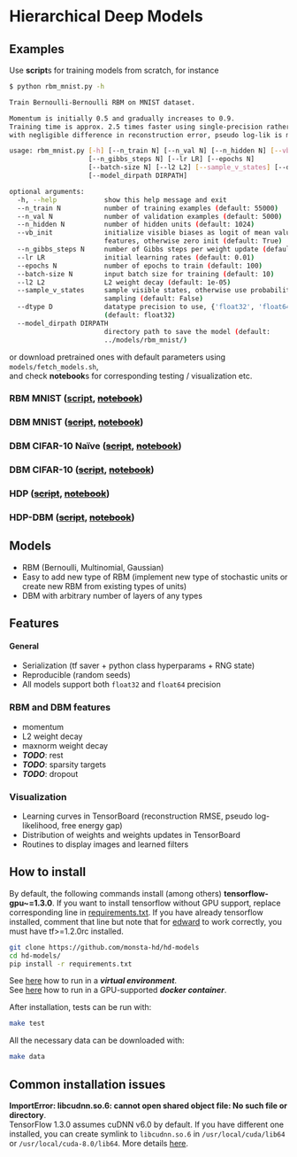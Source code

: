 # Hierarchical Deep Models

## Examples
Use **script**s for training models from scratch, for instance
```bash
$ python rbm_mnist.py -h

Train Bernoulli-Bernoulli RBM on MNIST dataset.

Momentum is initially 0.5 and gradually increases to 0.9.
Training time is approx. 2.5 times faster using single-precision rather than double
with negligible difference in reconstruction error, pseudo log-lik is more noisy though.

usage: rbm_mnist.py [-h] [--n_train N] [--n_val N] [--n_hidden N] [--vb_init]
                    [--n_gibbs_steps N] [--lr LR] [--epochs N]
                    [--batch-size N] [--l2 L2] [--sample_v_states] [--dtype D]
                    [--model_dirpath DIRPATH]

optional arguments:
  -h, --help            show this help message and exit
  --n_train N           number of training examples (default: 55000)
  --n_val N             number of validation examples (default: 5000)
  --n_hidden N          number of hidden units (default: 1024)
  --vb_init             initialize visible biases as logit of mean values of
                        features, otherwise zero init (default: True)
  --n_gibbs_steps N     number of Gibbs steps per weight update (default: 1)
  --lr LR               initial learning rates (default: 0.01)
  --epochs N            number of epochs to train (default: 100)
  --batch-size N        input batch size for training (default: 10)
  --l2 L2               L2 weight decay (default: 1e-05)
  --sample_v_states     sample visible states, otherwise use probabilities w/o
                        sampling (default: False)
  --dtype D             datatype precision to use, {'float32', 'float64'}
                        (default: float32)
  --model_dirpath DIRPATH
                        directory path to save the model (default:
                        ../models/rbm_mnist/)
```
or download pretrained ones with default parameters using `models/fetch_models.sh`, 
</br>
and check **notebook**s for corresponding testing / visualization etc.
### RBM MNIST ([script](examples/rbm_mnist.py), ~~[notebook]()~~)
### DBM MNIST (~~[script]()~~, ~~[notebook]()~~)
### DBM CIFAR-10 Naïve (~~[script]()~~, ~~[notebook]()~~)
### DBM CIFAR-10 (~~[script]()~~, ~~[notebook]()~~)
### HDP (~~[script]()~~, ~~[notebook]()~~)
### HDP-DBM (~~[script]()~~, ~~[notebook]()~~)

## Models
* RBM (Bernoulli, Multinomial, Gaussian)
* Easy to add new type of RBM (implement new type of stochastic units or create new RBM from existing types of units)
* DBM with arbitrary number of layers of any types

## Features
#### General
* Serialization (tf saver + python class hyperparams + RNG state)
* Reproducible (random seeds)
* All models support both `float32` and `float64` precision

### RBM and DBM features
* momentum
* L2 weight decay
* maxnorm weight decay
* ***TODO***: rest
* ***TODO***: sparsity targets
* ***TODO***: dropout

### Visualization
* Learning curves in TensorBoard (reconstruction RMSE, pseudo log-likelihood, free energy gap)
* Distribution of weights and weights updates in TensorBoard
* Routines to display images and learned filters

## How to install
By default, the following commands install (among others) **tensorflow-gpu~=1.3.0**. If you want to install tensorflow without GPU support, replace corresponding line in [requirements.txt](requirements.txt). If you have already tensorflow installed, comment that line but note that for [edward](http://edwardlib.org/) to work correctly, you must have tf>=1.2.0rc installed.
```bash
git clone https://github.com/monsta-hd/hd-models
cd hd-models/
pip install -r requirements.txt
```
See [here](docs/virtualenv.md) how to run in a ***virtual environment***.
</br>
See [here](docs/docker.md) how to run in a GPU-supported ***docker container***.

After installation, tests can be run with:
```bash
make test
```
All the necessary data can be downloaded with:
```bash
make data
```
## Common installation issues
**ImportError: libcudnn.so.6: cannot open shared object file: No such file or directory**.<br/>
TensorFlow 1.3.0 assumes cuDNN v6.0 by default. If you have different one installed, you can create symlink to `libcudnn.so.6` in `/usr/local/cuda/lib64` or `/usr/local/cuda-8.0/lib64`. More details [here](https://stackoverflow.com/questions/42013316/after-building-tensorflow-from-source-seeing-libcudart-so-and-libcudnn-errors).
